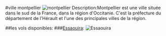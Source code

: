 #ville montpellier
![montpellier](../ressources/montpellier.jpg)
Description:Montpellier est une ville située dans le sud de la France, dans la région d'Occitanie. C'est la préfecture du département de l'Hérault et l'une des principales villes de la région.

##les vols disponibles:
###[Essaouira](Essaouira.md):
![Essaouira](../ressources/Essaouira.jpg)
